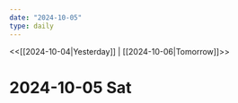 ```yaml
---
date: "2024-10-05"
type: daily
---
```


<<[[2024-10-04|Yesterday]] | [[2024-10-06|Tomorrow]]>>

# 2024-10-05 Sat

